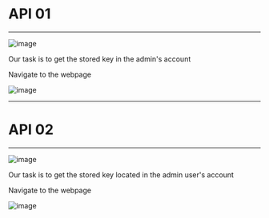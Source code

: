 # API 01
<hr>

![image](https://github.com/BlackAnon22/BlackAnon22.github.io/assets/67879936/7ba49ebf-a289-4b00-9814-88beb935c7b8)

Our task is to get the stored key in the admin's account

Navigate to the webpage

![image](https://github.com/BlackAnon22/BlackAnon22.github.io/assets/67879936/521b38ec-b98c-4d95-87e1-09114c4dba34)

-----------------

# API 02
<hr>

![image](https://github.com/BlackAnon22/BlackAnon22.github.io/assets/67879936/9231d15c-0cd2-4e14-8bc1-0bc60688f821)

Our task is to get the stored key located in the admin user's account

Navigate to the webpage

![image](https://github.com/BlackAnon22/BlackAnon22.github.io/assets/67879936/877995e2-6a49-49dd-92ff-bd7fb48d2e78)

